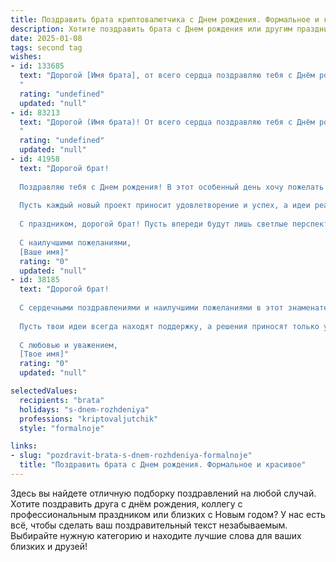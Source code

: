 ```yaml
---
title: Поздравить брата криптовалютчика c Днем рождения. Формальное и красивое
description: Хотите поздравить брата c Днем рождения или другим праздником? Наш ИИ создаст незабываемое поздравление, а вы обязательно выделитесь среди других.  
date: 2025-01-08
tags: second tag
wishes:
- id: 133685
  text: "Дорогой [Имя брата], от всего сердца поздравляю тебя с Днём рождения! Желаю тебе успехов в твоей непростой, но перспективной профессии криптовалютчика, стабильности и процветания. Пусть удача всегда сопутствует твоим сделкам, а финансовые горизонты постоянно расширяются.  Крепкого здоровья,  неиссякаемой энергии и исполнения всех твоих самых смелых желаний! Счастья тебе и всего самого наилучшего!
  "
  rating: "undefined"
  updated: "null"
- id: 83213
  text: "Дорогой (Имя брата)! От всего сердца поздравляю тебя с Днём рождения!  Желаю тебе успехов в твоей непростой, но перспективной деятельности криптовалютного специалиста,  новых блестящих идей, финансового благополучия и стабильности. Пусть удача всегда сопутствует твоим начинаниям, а  жизнь будет наполнена радостью, здоровьем и семейным счастьем. С праздником!
  "
  rating: "undefined"
  updated: "null"
- id: 41958
  text: "Дорогой брат!
  
  Поздравляю тебя с Днем рождения! В этот особенный день хочу пожелать тебе крепкого здоровья, безграничного счастья и удачи во всех начинаниях. Твоя работа в мире криптовалют вдохновляет и поражает – знай, что твои усилия и трудолюбие всегда обретают свою награду.
  
  Пусть каждый новый проект приносит удовлетворение и успех, а идеи реализуются лучше, чем ты ожидаешь. Желаю тебе уверенности в каждом шаге, мудрости в принятии решений и всегда умения находить золотую середину.
  
  С праздником, дорогой брат! Пусть впереди будут лишь светлые перспективы и множество радостных моментов.
  
  С наилучшими пожеланиями,
  [Ваше имя]"
  rating: "0"
  updated: "null"
- id: 38185
  text: "Дорогой брат!
  
  С сердечными поздравлениями и наилучшими пожеланиями в этот знаменательный день твоего рождения. Пусть каждый новый год будет для тебя таким же ярким и успешным, как и твоя карьера в мире криптовалют. Желаю тебе вдохновения в любых начинаниях, уверенности в достижении поставленных целей и стабильности в быстро меняющемся мире технологий.
  
  Пусть твои идеи всегда находят поддержку, а решения приносят только успех. Здоровья, счастья и благополучия тебе и твоей семье!
  
  С любовью и уважением,
  [Твое имя]"
  rating: "0"
  updated: "null"

selectedValues:
  recipients: "brata"
  holidays: "s-dnem-rozhdeniya"
  professions: "kriptovaljutchik"
  style: "formalnoje"

links:
- slug: "pozdravit-brata-s-dnem-rozhdeniya-formalnoje"
  title: "Поздравить брата c Днем рождения. Формальное и красивое"
---
```


Здесь вы найдете отличную подборку поздравлений на любой случай. 
Хотите поздравить друга с днём рождения, коллегу с профессиональным праздником или близких с Новым годом? У нас есть всё, чтобы сделать ваш поздравительный текст незабываемым. Выбирайте нужную категорию и находите лучшие слова для ваших близких и друзей!
